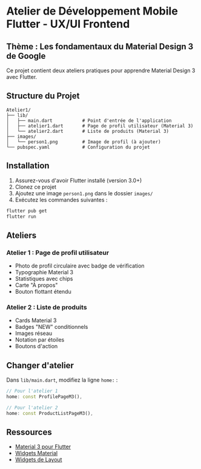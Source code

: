 # Atelier de Développement Mobile Flutter - UX/UI Frontend

## Thème : Les fondamentaux du Material Design 3 de Google

Ce projet contient deux ateliers pratiques pour apprendre Material Design 3 avec Flutter.

## Structure du Projet

```
Atelier1/
├── lib/
│   ├── main.dart           # Point d'entrée de l'application
│   ├── atelier1.dart       # Page de profil utilisateur (Material 3)
│   └── atelier2.dart       # Liste de produits (Material 3)
├── images/
│   └── person1.png         # Image de profil (à ajouter)
└── pubspec.yaml            # Configuration du projet
```

## Installation

1. Assurez-vous d'avoir Flutter installé (version 3.0+)
2. Clonez ce projet
3. Ajoutez une image `person1.png` dans le dossier `images/`
4. Exécutez les commandes suivantes :

```bash
flutter pub get
flutter run
```

## Ateliers

### Atelier 1 : Page de profil utilisateur
- Photo de profil circulaire avec badge de vérification
- Typographie Material 3
- Statistiques avec chips
- Carte "À propos"
- Bouton flottant étendu

### Atelier 2 : Liste de produits
- Cards Material 3
- Badges "NEW" conditionnels
- Images réseau
- Notation par étoiles
- Boutons d'action

## Changer d'atelier

Dans `lib/main.dart`, modifiez la ligne `home:` :

```dart
// Pour l'atelier 1
home: const ProfilePageM3(),

// Pour l'atelier 2
home: const ProductListPageM3(),
```

## Ressources

- [Material 3 pour Flutter](https://m3.material.io/develop/flutter)
- [Widgets Material](https://docs.flutter.dev/ui/widgets/material)
- [Widgets de Layout](https://docs.flutter.dev/ui/widgets/layout)
